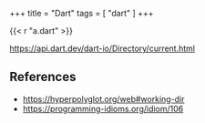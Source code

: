 +++
title = "Dart"
tags = [ "dart" ]
+++

{{< r "a.dart" >}}

<https://api.dart.dev/dart-io/Directory/current.html>

## References

- <https://hyperpolyglot.org/web#working-dir>
- <https://programming-idioms.org/idiom/106>

